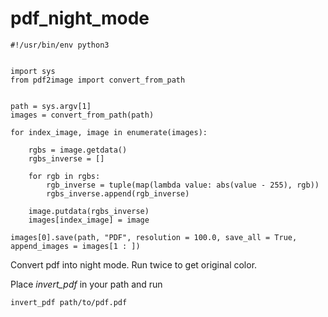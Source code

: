 # pdf_night_mode

    #!/usr/bin/env python3
    
    
    import sys
    from pdf2image import convert_from_path
    
    
    path = sys.argv[1]
    images = convert_from_path(path)
    
    for index_image, image in enumerate(images):
    
        rgbs = image.getdata()
        rgbs_inverse = []
    
        for rgb in rgbs:
            rgb_inverse = tuple(map(lambda value: abs(value - 255), rgb))
            rgbs_inverse.append(rgb_inverse)
    
        image.putdata(rgbs_inverse)
        images[index_image] = image
        
    images[0].save(path, "PDF", resolution = 100.0, save_all = True, append_images = images[1 : ])


Convert pdf into night mode. Run twice to get original color.


Place _invert_pdf_ in your path and run

    invert_pdf path/to/pdf.pdf
